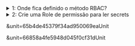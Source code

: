 <details> 
  <summary>1: Onde fica definido o método RBAC? </summary>
   R: No kube-apiserver.yaml, no kind está dentro do node control-plane. O diretório padrão é /etc/kubernetes/manifests/kube-apiserver.yaml
</details>
<details> 
  <summary>2: Crie uma Role de permissão para ler secrets </summary>
   R: No kube-apiserver.yaml, no kind está dentro do node control-plane. O diretório padrão é /etc/kubernetes/manifests/kube-apiserver.yaml
</details>


&unit=65b4de45379f34ad950069eaUnit

&unit=66858a4fe5948d045f0cf31dUnit
